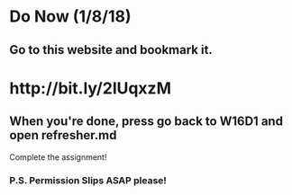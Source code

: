 # Do Now (1/8/18)

## Go to this website and bookmark it.

<h1>http://bit.ly/2lUqxzM</h1>

## When you're done, press go back to W16D1 and open refresher.md

Complete the assignment!

### P.S. Permission Slips ASAP please!